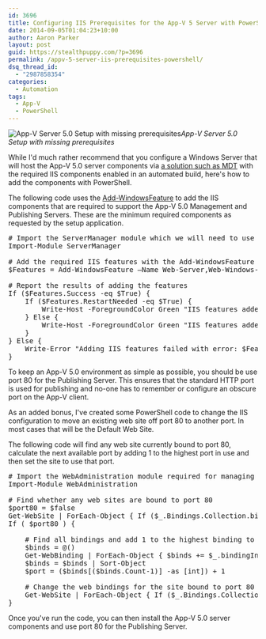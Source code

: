 ```yaml
---
id: 3696
title: Configuring IIS Prerequisites for the App-V 5 Server with PowerShell
date: 2014-09-05T01:04:23+10:00
author: Aaron Parker
layout: post
guid: https://stealthpuppy.com/?p=3696
permalink: /appv-5-server-iis-prerequisites-powershell/
dsq_thread_id:
  - "2987858354"
categories:
  - Automation
tags:
  - App-V
  - PowerShell
---
```

![App-V Server 5.0 Setup with missing prerequisites]({{site.baseurl}}/media/2014/09/AppV-Prereqs.png)*App-V Server 5.0 Setup with missing prerequisites*</figure>

While I'd much rather recommend that you configure a Windows Server that will host the App-V 5.0 server components via [a solution such as MDT]({{site.baseurl}}/briforum-2014-hands-off-my-gold-image-the-slides/) with the required IIS components enabled in an automated build, here's how to add the components with PowerShell.

The following code uses the [Add-WindowsFeature](http://go.microsoft.com/fwlink/p/?linkid=287571) to add the IIS components that are required to support the App-V 5.0 Management and Publishing Servers. These are the minimum required components as requested by the setup application.

<pre class="lang:ps decode:true " title="Adding IIS features to support App-V Server 5.0"># Import the ServerManager module which we will need to use the Add-WindowsFeature cmdlet
Import-Module ServerManager

# Add the required IIS features with the Add-WindowsFeature cmdletw 
$Features = Add-WindowsFeature –Name Web-Server,Web-Windows-Auth,Web-Mgmt-Tools,Web-ISAPI-Ext,Web-ISAPI-Filter,NET-Framework-45-ASPNET,Web-Asp-Net45,Web-Net-Ext45

# Report the results of adding the features
If ($Features.Success -eq $True) {
    If ($Features.RestartNeeded -eq $True) { 
        Write-Host -ForegroundColor Green "IIS features added successfully and reboot required."
    } Else {
        Write-Host -ForegroundColor Green "IIS features added successfully."
    }
} Else {
    Write-Error "Adding IIS features failed with error: $Features.ExitCode"
}</pre>

To keep an App-V 5.0 environment as simple as possible, you should be use port 80 for the Publishing Server. This ensures that the standard HTTP port is used for publishing and no-one has to remember or configure an obscure port on the App-V client.

As an added bonus, I've created some PowerShell code to change the IIS configuration to move an existing web site off port 80 to another port. In most cases that will be the Default Web Site.

The following code will find any web site currently bound to port 80, calculate the next available port by adding 1 to the highest port in use and then set the site to use that port.

<pre class="lang:ps decode:true " title="Moving any IIS website off port 80"># Import the WebAdministration module required for managing IIS
Import-Module WebAdministration

# Find whether any web sites are bound to port 80
$port80 = $false
Get-WebSite | ForEach-Object { If ($_.Bindings.Collection.bindingInformation -like "*:80:*") { $port80 = $True } }
If ( $port80 ) {

    # Find all bindings and add 1 to the highest binding to create a new port to bind the web site to
    $binds = @()
    Get-WebBinding | ForEach-Object { $binds += $_.bindingInformation.Split(":") }
    $binds = $binds | Sort-Object
    $port = ($binds[($binds.Count-1)] -as [int]) + 1

    # Change the web bindings for the site bound to port 80 to the new calculated port number
    Get-WebSite | ForEach-Object { If ($_.Bindings.Collection.bindingInformation -like "*:80:*") { Set-WebBinding -Name $_.Name -BindingInformation "*:80:" -PropertyName Port -Value $port } }
}</pre>

Once you've run the code, you can then install the App-V 5.0 server components and use port 80 for the Publishing Server.